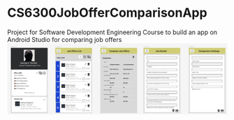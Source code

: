 # CS6300JobOfferComparisonApp
Project for Software Development Engineering Course to build an app on Android Studio for comparing job offers
<img src="/Design/2_GUI_Figma.png" alt = "Job Comparison App Figma Wireframe" width = "1000"/>
